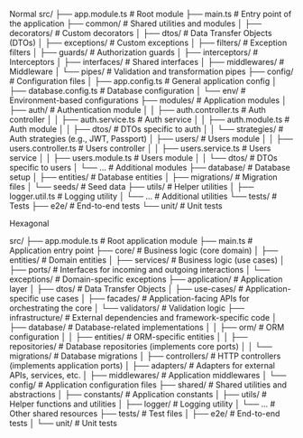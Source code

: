 Normal 
src/
├── app.module.ts               # Root module
├── main.ts                     # Entry point of the application
├── common/                     # Shared utilities and modules
│   ├── decorators/             # Custom decorators
│   ├── dtos/                   # Data Transfer Objects (DTOs)
│   ├── exceptions/             # Custom exceptions
│   ├── filters/                # Exception filters
│   ├── guards/                 # Authorization guards
│   ├── interceptors/           # Interceptors
│   ├── interfaces/             # Shared interfaces
│   ├── middlewares/            # Middleware
│   └── pipes/                  # Validation and transformation pipes
├── config/                     # Configuration files
│   ├── app.config.ts           # General application config
│   ├── database.config.ts      # Database configuration
│   └── env/                    # Environment-based configurations
├── modules/                    # Application modules
│   ├── auth/                   # Authentication module
│   │   ├── auth.controller.ts  # Auth controller
│   │   ├── auth.service.ts     # Auth service
│   │   ├── auth.module.ts      # Auth module
│   │   ├── dtos/               # DTOs specific to auth
│   │   └── strategies/         # Auth strategies (e.g., JWT, Passport)
│   ├── users/                  # Users module
│   │   ├── users.controller.ts # Users controller
│   │   ├── users.service.ts    # Users service
│   │   ├── users.module.ts     # Users module
│   │   └── dtos/               # DTOs specific to users
│   └── ...                     # Additional modules
├── database/                   # Database setup
│   ├── entities/               # Database entities
│   ├── migrations/             # Migration files
│   └── seeds/                  # Seed data
├── utils/                      # Helper utilities
│   ├── logger.util.ts          # Logging utility
│   └── ...                     # Additional utilities
└── tests/                      # Tests
    ├── e2e/                    # End-to-end tests
    └── unit/                   # Unit tests


Hexagonal

src/
├── app.module.ts                 # Root application module
├── main.ts                       # Application entry point
├── core/                         # Business logic (core domain)
│   ├── entities/                 # Domain entities
│   ├── services/                 # Business logic (use cases)
│   ├── ports/                    # Interfaces for incoming and outgoing interactions
│   └── exceptions/               # Domain-specific exceptions
├── application/                  # Application layer
│   ├── dtos/                     # Data Transfer Objects
│   ├── use-cases/                # Application-specific use cases
│   ├── facades/                  # Application-facing APIs for orchestrating the core
│   └── validators/               # Validation logic
├── infrastructure/               # External dependencies and framework-specific code
│   ├── database/                 # Database-related implementations
│   │   ├── orm/                  # ORM configuration
│   │   ├── entities/             # ORM-specific entities
│   │   ├── repositories/         # Database repositories (implements core ports)
│   │   └── migrations/           # Database migrations
│   ├── controllers/              # HTTP controllers (implements application ports)
│   ├── adapters/                 # Adapters for external APIs, services, etc.
│   ├── middlewares/              # Application middlewares
│   └── config/                   # Application configuration files
├── shared/                       # Shared utilities and abstractions
│   ├── constants/                # Application constants
│   ├── utils/                    # Helper functions and utilities
│   ├── logger/                   # Logging utility
│   └── ...                       # Other shared resources
├── tests/                        # Test files
│   ├── e2e/                      # End-to-end tests
│   └── unit/                     # Unit tests


